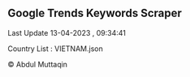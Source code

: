 

## Google Trends Keywords Scraper 
 
Last Update 13-04-2023 , 09:34:41

Country List :
VIETNAM.json



© Abdul Muttaqin 
